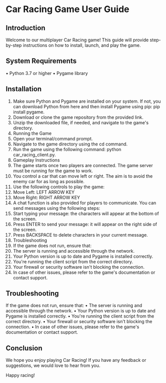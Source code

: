 # Car Racing Game User Guide
## Introduction
Welcome to our multiplayer Car Racing game! This guide will provide step-by-step instructions on how to install, launch, and play the game.
## System Requirements
•	Python 3.7 or higher
•	Pygame library
## Installation
1.	Make sure Python and Pygame are installed on your system. If not, you can download Python from here and then install Pygame using pip: pip install pygame.
2.	Download or clone the game repository from the provided link.
3.	Unzip the downloaded file, if needed, and navigate to the game's directory.
4.	Running the Game
5.	Open your terminal/command prompt.
6.	Navigate to the game directory using the cd command.
7.	Run the game using the following command: python car_racing_client.py.
8.	Gameplay Instructions
9.	The game starts once two players are connected. The game server must be running for the game to work.
10.	You control a car that can move left or right. The aim is to avoid the enemy car for as long as possible.
11.	Use the following controls to play the game:
12.	Move Left: LEFT ARROW KEY
13.	Move Right: RIGHT ARROW KEY
14.	A chat function is also provided for players to communicate. You can send messages using the following steps:
15.	Start typing your message: the characters will appear at the bottom of the screen.
16.	Press ENTER to send your message: it will appear on the right side of the screen.
17.	Press BACKSPACE to delete characters in your current message.
18.	Troubleshooting
19.	If the game does not run, ensure that:
20.	The server is running and accessible through the network.
21.	Your Python version is up to date and Pygame is installed correctly.
22.	You're running the client script from the correct directory.
23.	Your firewall or security software isn't blocking the connection.
24.	In case of other issues, please refer to the game's documentation or contact support.
## Troubleshooting
If the game does not run, ensure that:
•	The server is running and accessible through the network.
•	Your Python version is up to date and Pygame is installed correctly.
•	You're running the client script from the correct directory.
•	Your firewall or security software isn't blocking the connection.
•	In case of other issues, please refer to the game's documentation or contact support.
## Conclusion
We hope you enjoy playing Car Racing! If you have any feedback or suggestions, we would love to hear from you.

Happy racing!






